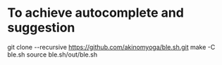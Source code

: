 # To achieve autocomplete and suggestion

git clone --recursive https://github.com/akinomyoga/ble.sh.git
make -C ble.sh
source ble.sh/out/ble.sh

